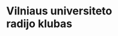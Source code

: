 
<script setup>
	import Home from '../.vitepress/theme/Home.vue'
</script>

# Vilniaus universiteto <br> radijo klubas

<Home />
